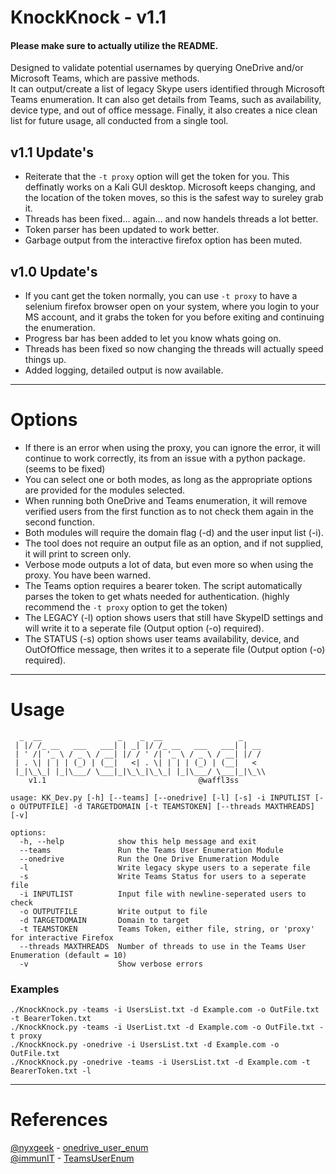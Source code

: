 # KnockKnock - v1.1 

#### Please make sure to actually utilize the README. 

Designed to validate potential usernames by querying OneDrive and/or Microsoft Teams, which are passive methods.  
It can output/create a list of legacy Skype users identified through Microsoft Teams enumeration.
It can also get details from Teams, such as availability, device type, and out of office message.
Finally, it also creates a nice clean list for future usage, all conducted from a single tool.  

## v1.1 Update's
- Reiterate that the `-t proxy` option will get the token for you. This deffinatly works on a Kali GUI desktop. Microsoft keeps changing, and the location of the token moves, so this is the safest way to sureley grab it. 
- Threads has been fixed... again... and now handels threads a lot better.
- Token parser has been updated to work better. 
- Garbage output from the interactive firefox option has been muted. 

## v1.0 Update's
- If you cant get the token normally, you can use `-t proxy` to have a selenium firefox browser open on your system, where you login to your MS account, and it grabs the token for you before exiting and continuing the enumeration. 
- Progress bar has been added to let you know whats going on.
- Threads has been fixed so now changing the threads will actually speed things up.
- Added logging, detailed output is now available.

------------------------------------------------------------------------------------
# Options
- If there is an error when using the proxy, you can ignore the error, it will continue to work correctly, its from an issue with a python package. (seems to be fixed)
- You can select one or both modes, as long as the appropriate options are provided for the modules selected.
- When running both OneDrive and Teams enumeration, it will remove verified users from the first function as to not check them again in the second function. 
- Both modules will require the domain flag (-d) and the user input list (-i).  
- The tool does not require an output file as an option, and if not supplied, it will print to screen only.  
- Verbose mode outputs a lot of data, but even more so when using the proxy. You have been warned.
- The Teams option requires a bearer token. The script automatically parses the token to get whats needed for authentication. (highly recommend the `-t proxy` option to get the token)  
- The LEGACY (-l) option shows users that still have SkypeID settings and will write it to a seperate file (Output option (-o) required).
- The STATUS (-s) option shows user teams availability, device, and OutOfOffice message, then writes it to a seperate file (Output option (-o) required). 

------------------------------------------------------------------------------------

# Usage

```
  _  __                 _    _  __                 _
 | |/ /_ __   ___   ___| | _| |/ /_ __   ___   ___| | __
 | ' /| '_ \ / _ \ / __| |/ / ' /| '_ \ / _ \ / __| |/ /
 | . \| | | | (_) | (__|   <| . \| | | | (_) | (__|   <
 |_|\_\_| |_|\___/ \___|_|\_\_|\_\_| |_|\___/ \___|_|\_\\
    v1.1                                  @waffl3ss

usage: KK_Dev.py [-h] [--teams] [--onedrive] [-l] [-s] -i INPUTLIST [-o OUTPUTFILE] -d TARGETDOMAIN [-t TEAMSTOKEN] [--threads MAXTHREADS] [-v]

options:
  -h, --help            show this help message and exit
  --teams               Run the Teams User Enumeration Module
  --onedrive            Run the One Drive Enumeration Module
  -l                    Write legacy skype users to a seperate file
  -s                    Write Teams Status for users to a seperate file
  -i INPUTLIST          Input file with newline-seperated users to check
  -o OUTPUTFILE         Write output to file
  -d TARGETDOMAIN       Domain to target
  -t TEAMSTOKEN         Teams Token, either file, string, or 'proxy' for interactive Firefox
  --threads MAXTHREADS  Number of threads to use in the Teams User Enumeration (default = 10)
  -v                    Show verbose errors
```
### Examples

```
./KnockKnock.py -teams -i UsersList.txt -d Example.com -o OutFile.txt -t BearerToken.txt
./KnockKnock.py -teams -i UserList.txt -d Example.com -o OutFile.txt -t proxy
./KnockKnock.py -onedrive -i UsersList.txt -d Example.com -o OutFile.txt
./KnockKnock.py -onedrive -teams -i UsersList.txt -d Example.com -t BearerToken.txt -l
```

------------------------------------------------------------------------------------
# References

[@nyxgeek](https://github.com/nyxgeek) - [onedrive_user_enum](https://github.com/nyxgeek/onedrive_user_enum)  
[@immunIT](https://github.com/immunIT) - [TeamsUserEnum](https://github.com/immunIT/TeamsUserEnum)  
